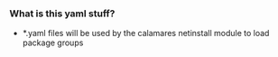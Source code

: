 ### What is this yaml stuff?

* *.yaml files will be used by the calamares netinstall module to load package groups
